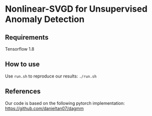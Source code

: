 # Nonlinear-SVGD for Unsupervised  Anomaly Detection

## Requirements
Tensorflow 1.8

## How to use
Use `run.sh` to reproduce our results: `./run.sh`

## References
Our code is based on the following pytorch implementation:
https://github.com/danieltan07/dagmm

